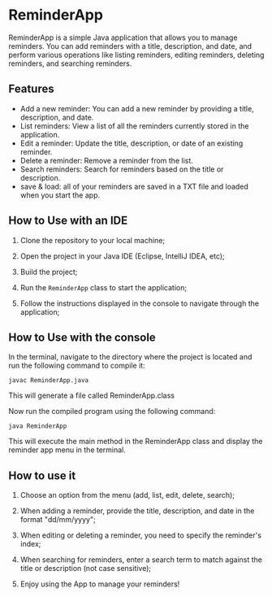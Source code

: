 # ReminderApp

ReminderApp is a simple Java application that allows you to manage reminders. You can add reminders with a title, description, and date, and perform various operations like listing reminders, editing reminders, deleting reminders, and searching reminders.

## Features

- Add a new reminder: You can add a new reminder by providing a title, description, and date.
- List reminders: View a list of all the reminders currently stored in the application.
- Edit a reminder: Update the title, description, or date of an existing reminder.
- Delete a reminder: Remove a reminder from the list.
- Search reminders: Search for reminders based on the title or description.
- save & load: all of your reminders are saved in a TXT file and loaded when you start the app.

## How to Use with an IDE

1. Clone the repository to your local machine;

2. Open the project in your Java IDE (Eclipse, IntelliJ IDEA, etc);

3. Build the project;

4. Run the `ReminderApp` class to start the application;

5. Follow the instructions displayed in the console to navigate through the application;

## How to Use with the console

In the terminal, navigate to the directory where the project is located and run the following command to compile it:

```javac ReminderApp.java```

This will generate a file called ReminderApp.class

Now run the compiled program using the following command:

```java ReminderApp```

This will execute the main method in the ReminderApp class and display the reminder app menu in the terminal.


## How to use it

1. Choose an option from the menu (add, list, edit, delete, search);

2. When adding a reminder, provide the title, description, and date in the format "dd/mm/yyyy";

3. When editing or deleting a reminder, you need to specify the reminder's index;

4. When searching for reminders, enter a search term to match against the title or description (not case sensitive);

5. Enjoy using the App to manage your reminders!
